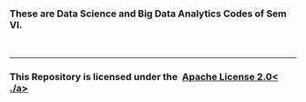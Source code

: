 <h3><b>These are Data Science and Big Data Analytics Codes of Sem VI.</b></h3>
<br><hr>
<h3>This Repository is licensed under the &nbsp<a href="https://github.com/AyushAcharya07/DSBDAL/blob/main/LICENSE">Apache License 2.0< ./a></h3>
